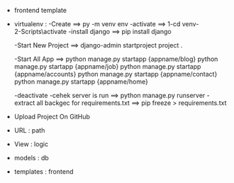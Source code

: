 - frontend template
- virtualenv :
    -Create ==> py -m venv env 
    -activate  ==>  1-cd venv-\
                    2-Scripts\activate
    -install django  ==>  pip install django

    -Start New Project ==> django-admin startproject project .

    -Start All App ==> 
        python manage.py startapp {appname/blog}
        python manage.py startapp {appname/job}
        python manage.py startapp {appname/accounts}
        python manage.py startapp {appname/contact}
        python manage.py startapp {appname/home}


        
    -deactivate 
    -cehek server is run ==>  python manage.py runserver
    -extract all backgec for requirements.txt ==> pip freeze > requirements.txt

- Upload Project On GitHub

- URL : path
- View : logic
- models : db
- templates : frontend